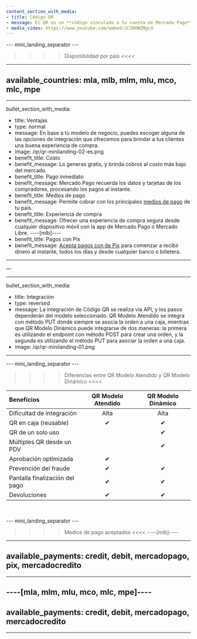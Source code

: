 ```yaml
---
content_section_with_media:
- title: Código QR
- message: El QR es un **código vinculado a tu cuenta de Mercado Pago** que te permite recibir pagos de un modo simple, rápido y seguro. Para recibir pagos con QR en tu negocio **puedes imprimirlo y pegarlo en un lugar visible o mostrarlo en tu dispositivo móvil** y cobrar desde la app de Mercado Pago.
- media_video: https://www.youtube.com/embed/JCSRHWZMgc4
---
```


--- mini_landing_separator ---

>>>> Disponibilidad por país <<<<
---
available_countries: mla, mlb, mlm, mlu, mco, mlc, mpe
---

---
bullet_section_with_media:
- title: Ventajas
- type: normal
- message: En base a tu modelo de negocio, puedes escoger alguna de las opciones de integración que ofrecemos para brindar a tus clientes una buena experiencia de compra.
- image: /qr/qr-minilanding-02-es.png
- benefit_title: Costo
- benefit_message: Lo generas gratis, y brinda cobros al costo más bajo del mercado.
- benefit_title: Pago inmediato
- benefit_message: Mercado Pago recuerda los datos y tarjetas de los compradores, procesando los pagos al instante.
- benefit_title: Medios de pago
- benefit_message: Permite cobrar con los principales [medios de pago](https://www.mercadopago.com.ar/ayuda/medios-de-pago-cuotas-promociones_264)  de tu país.
- benefit_title: Experiencia de compra
- benefit_message: Ofrecer una experiencia de compra segura desde cualquier dispositivo móvil con la app de Mercado Pago o Mercado Libre.
----[mlb]----
- benefit_title: Pagos con Pix
- benefit_message: [Acepta pagos con de Pix](https://www.mercadopago.com.br/pix) para comenzar a recibir dinero al instante, todos los días y desde cualquier banco o billetera.
------------
—

---
bullet_section_with_media:
- title: Integración
- type: reversed
- message: La integración de Código QR se realiza via API, y los pasos dependerán del modelo seleccionado. QR Modelo Atendido se integra con método PUT donde siempre se asocia la orden a una caja, mientras que QR Modelo Dinámico puede integrarse de dos maneras: la primera es utilizando el endpoint con método POST para crear una orden, y la segunda es utilizando el método PUT para asociar la orden a una caja.
- image: /qr/qr-minilanding-01.png
---


--- mini_landing_separator ---

>>>> Diferencias entre QR Modelo Atendido y QR Modelo Dinámico <<<<

| Beneficios| QR Modelo Atendido | QR Modelo Dinámico |
| :--- | :---: | :---: |
| Dificultad de integración| Alta | Alta |
| QR en caja (reusable)| ✔ | ✔ |
| QR de un solo uso|    | ✔ |
| Múltiples QR desde un PDV |    | ✔ |
| Aprobación optimizada| ✔ |   |
| Prevención del fraude | ✔ | ✔ |
| Pantalla finalización del pago| ✔ | ✔  |
| Devoluciones | ✔ | ✔ |

<br>

--- mini_landing_separator ---

>>>> Medios de pago aceptados <<<<
----[mlb]----
---
available_payments: credit, debit, mercadopago, pix, mercadocredito
---
------------

----[mla, mlm, mlu, mco, mlc, mpe]----
---
available_payments: credit, debit, mercadopago, mercadocredito
---
------------

